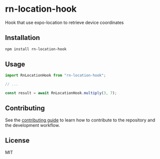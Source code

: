 # rn-location-hook

Hook that use expo-location to retrieve device coordinates

## Installation

```sh
npm install rn-location-hook
```

## Usage

```js
import RnLocationHook from "rn-location-hook";

// ...

const result = await RnLocationHook.multiply(3, 7);
```

## Contributing

See the [contributing guide](CONTRIBUTING.md) to learn how to contribute to the repository and the development workflow.

## License

MIT
